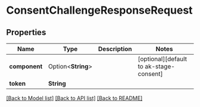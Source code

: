 # ConsentChallengeResponseRequest

## Properties

Name | Type | Description | Notes
------------ | ------------- | ------------- | -------------
**component** | Option<**String**> |  | [optional][default to ak-stage-consent]
**token** | **String** |  | 

[[Back to Model list]](../README.md#documentation-for-models) [[Back to API list]](../README.md#documentation-for-api-endpoints) [[Back to README]](../README.md)


